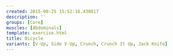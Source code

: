 ```yaml
---
created: 2015-08-25 15:52:16.430817
description: ''
groups: [Core]
muscles: [Abdominals]
template: exercise.html
title: Bicycle
variants: [V-Up, Side V-Up, Crunch, Crunch It Up, Jack Knife]
---
```

